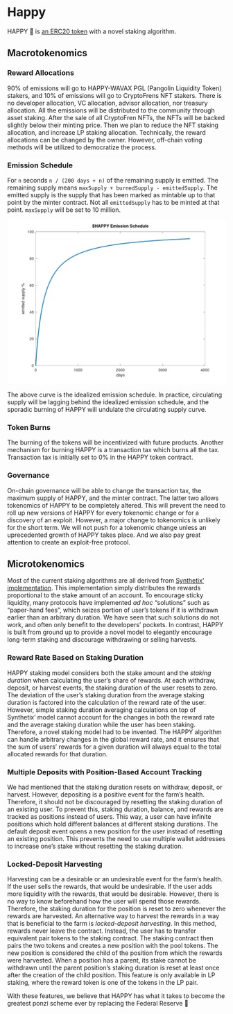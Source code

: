 # Happy

HAPPY 🐸 is [an ERC20 token](https://eips.ethereum.org/EIPS/eip-20) with a novel staking algorithm.

## Macrotokenomics

### Reward Allocations

90% of emissions will go to HAPPY-WAVAX PGL (Pangolin Liquidity Token) stakers, and
10% of emissions will go to CryptoFrens NFT stakers. There is no developer allocation,
VC allocation, advisor allocation, nor treasury allocation. All the emissions will be
distributed to the community through asset staking. After the sale of all CryptoFren
NFTs, the NFTs will be backed slightly below their minting price. Then we plan to
reduce the NFT staking allocation, and increase LP staking allocation. Technically,
the reward allocations can be changed by the owner. However, off-chain voting methods
will be utilized to democratize the process.

### Emission Schedule

For `n` seconds `n / (200 days + n)` of the remaining supply is emitted. The remaining
supply means `maxSupply + burnedSupply - emittedSupply`. The emitted supply is the supply
that has been marked as mintable up to that point by the minter contract. Not all
`emittedSupply` has to be minted at that point. `maxSupply` will be set to 10 million.

![Emission Schedule](images/happy-emission.png "Ideal emission schedule")

The above curve is the idealized emission schedule. In practice, circulating supply
will be lagging behind the idealized emission schedule, and the sporadic burning of
HAPPY will undulate the circulating supply curve.

### Token Burns

The burning of the tokens will be incentivized with future products. Another mechanism
for burning HAPPY is a transaction tax which burns all the tax. Transaction tax is
initially set to 0% in the HAPPY token contract.

### Governance

On-chain governance will be able to change the transaction tax, the maximum supply
of HAPPY, and the minter contract. The latter two allows tokenomics of HAPPY to be
completely altered. This will prevent the need to roll up new versions of HAPPY for
every tokenomic change or for a discovery of an exploit. However, a major change to
tokenomics is unlikely for the short term. We will not push for a tokenomic change
unless an uprecedented growth of HAPPY takes place. And we also pay great attention to
create an exploit-free protocol.

## Microtokenomics

Most of the current staking algorithms are all derived from [Synthetix’ implementation](https://github.com/Synthetixio/synthetix/blob/v2.54.0/contracts/StakingRewards.sol).
This implementation simply distributes the rewards proportional to the stake amount of
an account. To encourage sticky liquidity, many protocols have implemented *ad hoc*
“solutions” such as “paper-hand fees”, which seizes portion of user’s tokens if it is
withdrawn earlier than an arbitrary duration. We have seen that such solutions do not
work, and often only benefit to the developers’ pockets. In contrast, HAPPY is built
from ground up to provide a novel model to elegantly encourage long-term staking and
discourage withdrawing or selling harvests.

### Reward Rate Based on Staking Duration

HAPPY staking model considers both the stake amount and the *staking duration* when
calculating the user’s share of rewards. At each withdraw, deposit, or harvest events,
the staking duration of the user resets to zero. The deviation of the user’s staking
duration from the average staking duration is factored into the calculation of the
reward rate of the user. However, simple staking duration averaging calculations on
top of Synthetix’ model cannot account for the changes in both the reward rate and
the average staking duration while the user has been staking. Therefore, a novel
staking model had to be invented. The HAPPY algorithm can handle arbitrary changes
in the global reward rate, and it ensures that the sum of users’ rewards for a given
duration will always equal to the total allocated rewards for that duration.

### Multiple Deposits with Position-Based Account Tracking

We had mentioned that the staking duration resets on withdraw, deposit, or harvest.
However, depositing is a positive event for the farm’s health. Therefore, it should
not be discouraged by resetting the staking duration of an existing user. To prevent
this, staking duration, balance, and rewards are tracked as positions instead of
users. This way, a user can have infinite positions which hold different balances at
different staking durations. The default deposit event opens a new position for the
user instead of resetting an existing position. This prevents the need to use multiple
wallet addresses to increase one’s stake without resetting the staking duration.

### Locked-Deposit Harvesting

Harvesting can be a desirable or an undesirable event for the farm’s health. If the
user sells the rewards, that would be undesirable. If the user adds more liquidity
with the rewards, that would be desirable. However, there is no way to know beforehand
how the user will spend those rewards. Therefore, the staking duration for the
position is reset to zero whenever the rewards are harvested. An alternative way
to harvest the rewards in a way that is beneficial to the farm is *locked-deposit harvesting*.
In this method, rewards never leave the contract. Instead, the user has
to transfer equivalent pair tokens to the staking contract. The staking contract then
pairs the two tokens and creates a new position with the pool tokens. The new position
is considered the child of the position from which the rewards were harvested. When
a position has a parent, its stake cannot be withdrawn until the parent position’s
staking duration is reset at least once after the creation of the child position. This
feature is only available in LP staking, where the reward token is one of the tokens
in the LP pair.

With these features, we believe that HAPPY has what it takes to become the greatest
ponzi scheme ever by replacing the Federal Reserve 🤡
